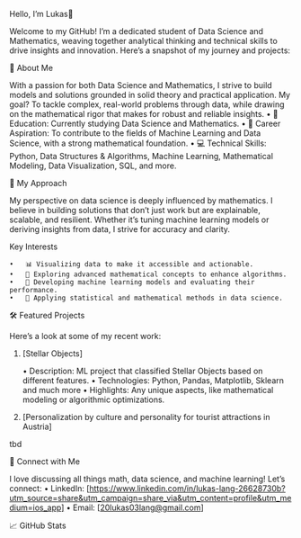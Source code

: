 Hello, I’m Lukas👋

Welcome to my GitHub! I’m a dedicated student of Data Science and Mathematics, weaving together analytical thinking and technical skills to drive insights and innovation. Here’s a snapshot of my journey and projects:

🔬 About Me

With a passion for both Data Science and Mathematics, I strive to build models and solutions grounded in solid theory and practical application. My goal? To tackle complex, real-world problems through data, while drawing on the mathematical rigor that makes for robust and reliable insights.
	•	📘 Education: Currently studying Data Science and Mathematics.
	•	🎯 Career Aspiration: To contribute to the fields of Machine Learning and Data Science, with a strong mathematical foundation.
	•	💻 Technical Skills: Python, Data Structures & Algorithms, Machine Learning, Mathematical Modeling, Data Visualization, SQL, and more.

🧠 My Approach

My perspective on data science is deeply influenced by mathematics. I believe in building solutions that don’t just work but are explainable, scalable, and resilient. Whether it’s tuning machine learning models or deriving insights from data, I strive for accuracy and clarity.

Key Interests

	•	📊 Visualizing data to make it accessible and actionable.
	•	📐 Exploring advanced mathematical concepts to enhance algorithms.
	•	🤖 Developing machine learning models and evaluating their performance.
	•	🧮 Applying statistical and mathematical methods in data science.

🛠️ Featured Projects

Here’s a look at some of my recent work:

1. [Stellar Objects]

	•	Description: ML project that classified Stellar Objects based on different features.
	•	Technologies: Python, Pandas, Matplotlib, Sklearn and much more 
	•	Highlights: Any unique aspects, like mathematical modeling or algorithmic optimizations.

2. [Personalization by culture and personality for tourist attractions in Austria]

tbd

💼 Connect with Me

I love discussing all things math, data science, and machine learning! Let’s connect:
	•	LinkedIn: [https://www.linkedin.com/in/lukas-lang-26628730b?utm_source=share&utm_campaign=share_via&utm_content=profile&utm_medium=ios_app]
	•	Email: [20lukas03lang@gmail.com]

📈 GitHub Stats

